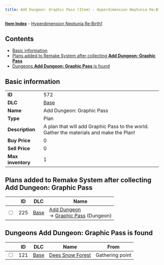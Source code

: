 ```yaml
---
title: Add Dungeon: Graphic Pass (Item) - Hyperdimension Neptunia Re;Birth1
---
```


[**Item Index**](/neptunia/rb1/item/index.html) - [Hyperdimension Neptunia Re;Birth1](/neptunia/rb1)

## Contents

- [Basic information](#basic-information)
- [Plans added to Remake System after collecting **Add Dungeon: Graphic Pass**](#plans-added-to-remake-system-after-collecting-add-dungeon-graphic-pass)
- [Dungeons **Add Dungeon: Graphic Pass** is found](#dungeons-add-dungeon-graphic-pass-is-found)

## Basic information

|   |   |
| -- | -- |
| **ID** | 572 |
| **DLC** | [Base](/neptunia/rb1/dlc/1-base.html) |
| **Name** | Add Dungeon: Graphic Pass |
| **Type** | Plan |
| **Description** | A plan that will add Graphic Pass to the world. Gather the materials and make the Plan! |
| **Buy Price** | 0 |
| **Sell Price** | 0 |
| **Max inventory** | 1 |


## Plans added to Remake System after collecting **Add Dungeon: Graphic Pass**

|    | ID | DLC | Name |
| -- | -- | --- | ---- |
| <input type="checkbox" id="rb1-remake-1-225" class="trackbox" /> | 225 | [Base](/neptunia/rb1/dlc/1-base.html) | [Add Dungeon](/neptunia/rb1/remake/1-225-add-dungeon.html)<br /> → [Graphic Pass](/neptunia/rb1/dungeon/1-123-graphic-pass.html) (Dungeon) |


## Dungeons **Add Dungeon: Graphic Pass** is found

|    | ID | DLC | Name | From |
| -- | -- | --- | ---- | ---- |
| <input type="checkbox" id="rb1-dungeon-1-121" class="trackbox" /> | 121 | [Base](/neptunia/rb1/dlc/1-base.html) | [Dees Snow Forest](/neptunia/rb1/dungeon/1-121-dees-snow-forest.html) | Gathering point |
